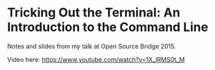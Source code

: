 Tricking Out the Terminal: An Introduction to the Command Line
==============================================================

Notes and slides from my talk at Open Source Bridge 2015.

Video here: https://www.youtube.com/watch?v=1X_lRMS0t_M
